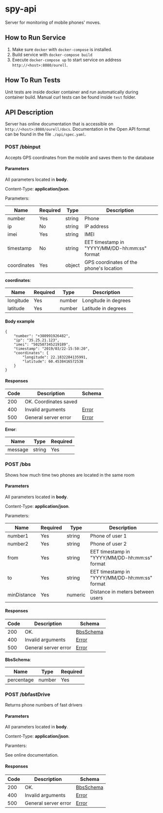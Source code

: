 # spy-api

Server for monitoring of mobile phones' moves.

## How to Run Service

1. Make sure `docker` with `docker-compose` is installed.
2. Build service with `docker-compose build`
3. Execute `docker-compose up` to start service on address `http://<host>:8080/ourell`.

## How To Run Tests

Unit tests are inside docker container and run automatically during container build.
Manual curl tests can be found inside `test` folder.

## API Description

Server has online documentation that is accessible on `http://<host>:8080/ourell/docs`.
Documentation in the Open API format can be found in the file `./api/spec.yaml`.

### POST /bbinput

Accepts GPS coordinates from the mobile and saves them to the database

#### Parameters

All parameters located in **body**.

Content-Type: **application/json**.

Parameters:

| Name        | Required | Type   | Description|
| ----------- | -------- | ------ | ---------- |
| number      | Yes      | string | Phone      |
| ip          | No       | string | IP address |
| imei        | Yes      | string | IMEI       |
| timestamp   | No       | string | EET timestamp in "YYYY/MM/DD-hh:mm:ss" format |
| coordinates | Yes      | object | GPS coordinates of the phone's location       |

**coordinates**:

| Name      | Required | Type   | Description          |
| --------- | -------- | ------ | -------------------- |
| longitude | Yes      | number | Longitude in degrees |
| latitude  | Yes      | number | Latitude in degrees  |

#### Body example

```
{
    "number": "+380991926482",
    "ip": "35.25.21.123",
    "imei": "502507345219189",
    "timestamp": "2019/03/22-15:50:20",
    "coordinates": {
        "longitude": 22.1832284135991,
        "latitude": 60.4538416572538
    }
}
```

#### Responses

| Code | Description           | Schema          |
| ---- | --------------------- | ----------------|
| 200  | OK. Coordinates saved |                 |
| 400  | Invalid arguments     | [Error](#error) |
| 500  | General server error  | [Error](#error) |

**Error**:

| Name    | Type   | Required |
| ------- | ------ | -------- |
| message | string | Yes      |

### POST /bbs

Shows how much time two phones are located in the same room

#### Parameters

All parameters located in **body**.

Content-Type: **application/json**.

Parameters:

| Name        | Required | Type   | Description|
| ----------- | -------- | ------ | ---------- |
| number1     | Yes      | string | Phone of user 1      |
| number2     | Yes      | string | Phone of user 2      |
| from        | Yes      | string | EET timestamp in "YYYY/MM/DD-hh:mm:ss" format |
| to          | Yes      | string | EET timestamp in "YYYY/MM/DD-hh:mm:ss" format |
| minDistance | Yes      | numeric | Distance in meters between users      |

#### Responses

| Code | Description           | Schema          |
| ---- | --------------------- | ----------------|
| 200  | OK.                   | [BbsSchema](#bbsSchema) |
| 400  | Invalid arguments     | [Error](#error) |
| 500  | General server error  | [Error](#error) |

**BbsSchema**:

| Name    | Type   | Required |
| ------- | ------ | -------- |
| percentage | number | Yes      |

### POST /bbfastDrive

Returns phone numbers of fast drivers

#### Parameters

All parameters located in **body**.

Content-Type: **application/json**.

Paramters:

See online documentation.

#### Responses

| Code | Description           | Schema          |
| ---- | --------------------- | ----------------|
| 200  | OK.                   | [BbsSchema](#bbsSchema) |
| 400  | Invalid arguments     | [Error](#error) |
| 500  | General server error  | [Error](#error) |
